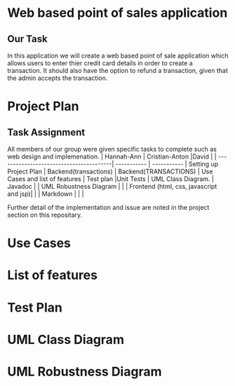# Web based point of sales application
## Our Task
In this application we will create a web based point of sale application which allows users to enter thier credit card details in order to create a transaction. It should also have the option to refund a transaction, given that the admin accepts the transaction. 

# Project Plan
## Task Assignment
All members of our group were given specific tasks to complete such as web design and implemenation.
| Hannah-Ann                              |   Cristian-Anton     |David | 
| ----------------------------------------| ----------- | -----------
| Setting up Project Plan                 |  Backend(transactions)           | Backend(TRANSACTIONS)
| Use Cases and list of features                            |  Test plan          |Unit Tests 
| UML Class Diagram.                      |  Javadoc       |
| UML Robustness Diagram                  |            |
| Frontend (html, css, javascript and jsp)|             |
| Markdown |                              |             |

Further detail of the implementation and issue are noted in the project section on this repositary.


# Use Cases

# List of features

# Test Plan

# UML Class Diagram

# UML Robustness Diagram
